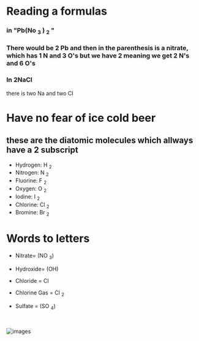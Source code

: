 # Reading a formulas
### in "Pb(No $_3$ ) $_2$ " 
### There would be 2 Pb and then in the parenthesis is a nitrate, which has 1 N and 3 O's but we have 2 meaning we get 2 N's and 6 O's
     
### In 2NaCl
there is two Na and two Cl

# Have no fear of ice cold beer
## these are the diatomic molecules which allways have a 2 subscript
* Hydrogen: H $_2$
* Nitrogen: N $_2$
*  Fluorine: F $_2$
* Oxygen: O $_2$
* Iodine: I $_2$
* Chlorine: Cl $_2$
* Bromine: Br $_2$


# Words to letters
* Nitrate= (NO $_3$)
* Hydroxide= (OH)
* Chloride = Cl
* Chlorine Gas = Cl $_2$
* Sulfate = (SO $_4$)


  <BR>
![images](https://github.com/Ethan-Ryan-Anderson/School-Notes-23-24-SMFHS/assets/118407438/ff2180c7-47f9-433e-83c4-bb25c7a107ec)
